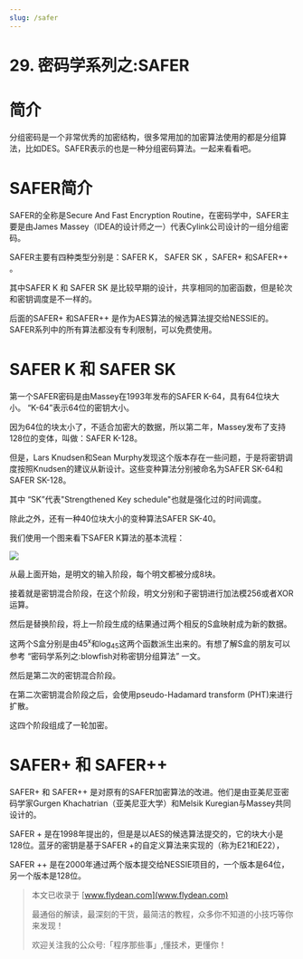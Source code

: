 ```yaml
---
slug: /safer
---
```


# 29. 密码学系列之:SAFER

# 简介

分组密码是一个非常优秀的加密结构，很多常用加的加密算法使用的都是分组算法，比如DES。SAFER表示的也是一种分组密码算法。一起来看看吧。

# SAFER简介

SAFER的全称是Secure And Fast Encryption Routine，在密码学中，SAFER主要是由James Massey（IDEA的设计师之一）代表Cylink公司设计的一组分组密码。 

SAFER主要有四种类型分别是：SAFER K， SAFER SK ，SAFER+ 和SAFER++ 。

其中SAFER K 和 SAFER SK 是比较早期的设计，共享相同的加密函数，但是轮次和密钥调度是不一样的。

后面的SAFER+ 和SAFER++ 是作为AES算法的候选算法提交给NESSIE的。 SAFER系列中的所有算法都没有专利限制，可以免费使用。

# SAFER K 和 SAFER SK

第一个SAFER密码是由Massey在1993年发布的SAFER K-64，具有64位块大小。 “K-64”表示64位的密钥大小。

因为64位的块太小了，不适合加密大的数据，所以第二年，Massey发布了支持128位的变体，叫做：SAFER K-128。

但是，Lars Knudsen和Sean Murphy发现这个版本存在一些问题，于是将密钥调度按照Knudsen的建议从新设计。这些变种算法分别被命名为SAFER SK-64和SAFER SK-128。

其中 “SK”代表"Strengthened Key schedule"也就是强化过的时间调度。

除此之外，还有一种40位块大小的变种算法SAFER SK-40。

我们使用一个图来看下SAFER K算法的基本流程：

![](https://img-blog.csdnimg.cn/20201219165843111.png?x-oss-process=image/watermark,type_ZmFuZ3poZW5naGVpdGk,shadow_0,text_aHR0cDovL3d3dy5mbHlkZWFuLmNvbQ==,size_25,color_8F8F8F,t_70)

从最上面开始，是明文的输入阶段，每个明文都被分成8块。

接着就是密钥混合阶段，在这个阶段，明文分别和子密钥进行加法模256或者XOR运算。

然后是替换阶段，将上一阶段生成的结果通过两个相反的S盒映射成为新的数据。

这两个S盒分别是由45<sup>x</sup>和log<sub>45</sub>这两个函数派生出来的。有想了解S盒的朋友可以参考 “密码学系列之:blowfish对称密钥分组算法” 一文。

然后是第二次的密钥混合阶段。

在第二次密钥混合阶段之后，会使用pseudo-Hadamard transform (PHT)来进行扩散。

这四个阶段组成了一轮加密。

# SAFER+ 和 SAFER++

SAFER+ 和 SAFER++ 是对原有的SAFER加密算法的改进。他们是由亚美尼亚密码学家Gurgen Khachatrian（亚美尼亚大学）和Melsik Kuregian与Massey共同设计的。

SAFER + 是在1998年提出的，但是是以AES的候选算法提交的，它的块大小是128位。蓝牙的密钥是基于SAFER +的自定义算法来实现的（称为E21和E22），

SAFER ++ 是在2000年通过两个版本提交给NESSIE项目的，一个版本是64位，另一个版本是128位。

> 本文已收录于 [www.flydean.com](www.flydean.com)
>
> 最通俗的解读，最深刻的干货，最简洁的教程，众多你不知道的小技巧等你来发现！
> 
> 欢迎关注我的公众号:「程序那些事」,懂技术，更懂你！